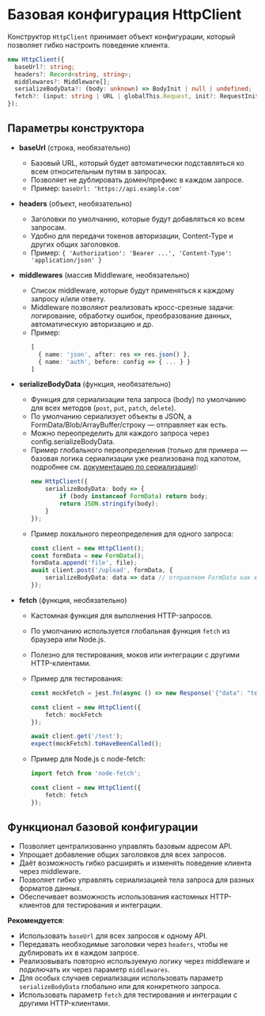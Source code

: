 # Базовая конфигурация HttpClient

Конструктор `HttpClient` принимает объект конфигурации, который позволяет гибко настроить поведение клиента.

```ts
new HttpClient({
  baseUrl?: string;
  headers?: Record<string, string>;
  middlewares?: Middleware[];
  serializeBodyData?: (body: unknown) => BodyInit | null | undefined;
  fetch?: (input: string | URL | globalThis.Request, init?: RequestInit) => Promise<Response>;
});
```

## Параметры конструктора

- **baseUrl** (строка, необязательно)

  - Базовый URL, который будет автоматически подставляться ко всем относительным путям в запросах.
  - Позволяет не дублировать домен/префикс в каждом запросе.
  - Пример: `baseUrl: 'https://api.example.com'`

- **headers** (объект, необязательно)

  - Заголовки по умолчанию, которые будут добавляться ко всем запросам.
  - Удобно для передачи токенов авторизации, Content-Type и других общих заголовков.
  - Пример: `{ 'Authorization': 'Bearer ...', 'Content-Type': 'application/json' }`

- **middlewares** (массив Middleware, необязательно)

  - Список middleware, которые будут применяться к каждому запросу и/или ответу.
  - Middleware позволяют реализовать кросс-срезные задачи: логирование, обработку ошибок, преобразование данных, автоматическую авторизацию и др.
  - Пример:
    ```ts
    [
      { name: 'json', after: res => res.json() },
      { name: 'auth', before: config => { ... } }
    ]
    ```

- **serializeBodyData** (функция, необязательно)

  - Функция для сериализации тела запроса (body) по умолчанию для всех методов (`post`, `put`, `patch`, `delete`).
  - По умолчанию сериализует объекты в JSON, а FormData/Blob/ArrayBuffer/строку — отправляет как есть.
  - Можно переопределить для каждого запроса через config.serializeBodyData.
  - Пример глобального переопределения (только для примера — базовая логика сериализации уже реализована под капотом, подробнее см. [документацию по сериализации](/methoods/serialize-body-data.md)):
    ```ts
    new HttpClient({
    	serializeBodyData: body => {
    		if (body instanceof FormData) return body;
    		return JSON.stringify(body);
    	}
    });
    ```
  - Пример локального переопределения для одного запроса:
    ```ts
    const client = new HttpClient();
    const formData = new FormData();
    formData.append('file', file);
    await client.post('/upload', formData, {
    	serializeBodyData: data => data // отправляем FormData как есть только для этого запроса
    });
    ```

- **fetch** (функция, необязательно)
  - Кастомная функция для выполнения HTTP-запросов.
  - По умолчанию используется глобальная функция `fetch` из браузера или Node.js.
  - Полезно для тестирования, моков или интеграции с другими HTTP-клиентами.
  - Пример для тестирования:

    ```ts
    const mockFetch = jest.fn(async () => new Response('{"data": "test"}'));

    const client = new HttpClient({
    	fetch: mockFetch
    });

    await client.get('/test');
    expect(mockFetch).toHaveBeenCalled();
    ```

  - Пример для Node.js с node-fetch:

    ```ts
    import fetch from 'node-fetch';

    const client = new HttpClient({
    	fetch: fetch
    });
    ```

## Функционал базовой конфигурации

- Позволяет централизованно управлять базовым адресом API.
- Упрощает добавление общих заголовков для всех запросов.
- Даёт возможность гибко расширять и изменять поведение клиента через middleware.
- Позволяет гибко управлять сериализацией тела запроса для разных форматов данных.
- Обеспечивает возможность использования кастомных HTTP-клиентов для тестирования и интеграции.

**Рекомендуется**:

- Использовать `baseUrl` для всех запросов к одному API.
- Передавать необходимые заголовки через `headers`, чтобы не дублировать их в каждом запросе.
- Реализовывать повторно используемую логику через middleware и подключать их через параметр `middlewares`.
- Для особых случаев сериализации использовать параметр `serializeBodyData` глобально или для конкретного запроса.
- Использовать параметр `fetch` для тестирования и интеграции с другими HTTP-клиентами.
